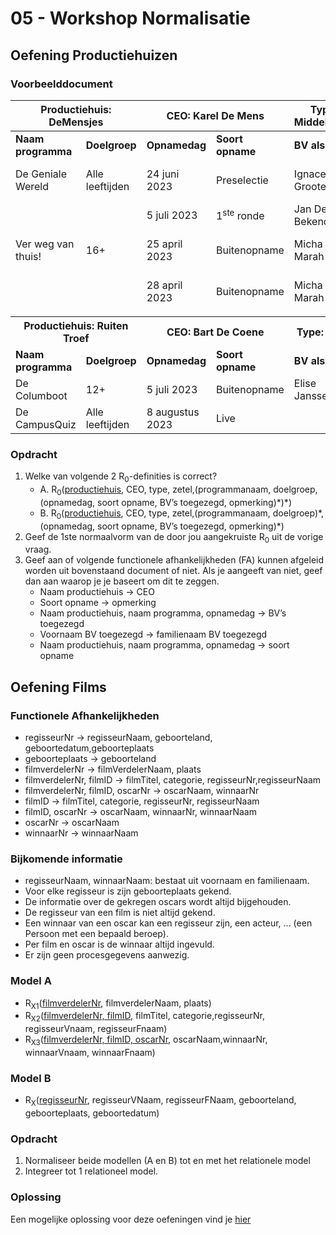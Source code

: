 # 05 - Workshop Normalisatie

## Oefening Productiehuizen

### Voorbeelddocument

</style>
<table class="tg">
<thead>
  <tr>
    <th colspan="2">Productiehuis:<span style="font-weight:bold"> DeMensjes</span></th>
    <th colspan="2">CEO: Karel De Mens</th>
    <th>Type: Middelgroot</th>
    <th>Zetel: Zaventem</th>
  </tr>
</thead>
<tbody>
  <tr>
    <td><b>Naam programma</b></td>
    <td><b>Doelgroep</b></td>
    <td><b>Opnamedag</b></td>
    <td><b>Soort opname</b></td>
    <td><b>BV als gast</b></td>
    <td><b>Opmerking</b></td>
  </tr>
  <tr>
    <td>De Geniale Wereld</td>
    <td>Alle leeftijden</td>
    <td>24 juni 2023</td>
    <td>Preselectie</td>
    <td>Ignace De Groote</td>
    <td>Presentator beschikbaar tot 14u00</td>
  </tr>
  <tr>
    <td></td>
    <td></td>
    <td>5 juli 2023</td>
    <td>1<sup>ste</sup> ronde</td>
    <td>Jan De Bekende</td>
    <td>Finale start om 20u00</td>
  </tr>
  <tr>
    <td>Ver weg van thuis!</td>
    <td>16+</td>
    <td>25 april 2023</td>
    <td>Buitenopname</td>
    <td>Micha Marah</td>
    <td>Gaat niet door bij regen</td>
  </tr>
  <tr>
    <td></td>
    <td></td>
    <td>28 april 2023</td>
    <td>Buitenopname</td>
    <td>Micha Marah</td>
    <td>Reservedag voor 25 april</td>
  </tr>
  <tr>
    <td colspan="6"></td>
  </tr>
  <tr>
    <th colspan="2">Productiehuis:<spanstyle="font-weight:bold"> Ruiten Troef</span></th>
    <th colspan="2">CEO: Bart De Coene</th>
    <th>Type: Klein</th>
    <th>Zetel: Mechelen</th>
  </tr>
  <tr>
    <td><b>Naam programma</b></td>
    <td><b>Doelgroep</b></td>
    <td><b>Opnamedag</b></td>
    <td><b>Soort opname</b></td>
    <td><b>BV als gast</b></td>
    <td><b>Opmerking</td>
  </tr>
  <tr>
    <td>De Columboot</td>
    <td>12+</td>
    <td>5 juli 2023</td>
    <td>Buitenopname</td>
    <td>Elise Janssens</td>
    <td>Gaat altijd door</td>
  </tr>
  <tr>
    <td>De CampusQuiz</td>
    <td>Alle leeftijden</td>
    <td>8 augustus 2023</td>
    <td>Live</td>
    <td></td>
    <td>Gebarentolk nodig</td>
  </tr>
</tbody>
</table>

### Opdracht

1. Welke van volgende 2 R<sub>0</sub>-definities is correct? ​
    - A. R<sub>0</sub>(<ins>productiehuis</ins>, CEO, type, zetel,(programmanaam, doelgroep,(opnamedag, soort opname, BV’s toegezegd, opmerking)\*)\*)​
    - B. R<sub>0</sub>(<ins>productiehuis</ins>, CEO, type, zetel,(programmanaam, doelgroep)\*, (opnamedag, soort opname, BV’s toegezegd, opmerking)\*)​
2. Geef de 1ste normaalvorm van de door jou ​aangekruiste R<sub>0</sub> uit de vorige vraag.
3. Geef aan of volgende functionele afhankelijkheden (FA) kunnen afgeleid worden uit bovenstaand document of niet. Als je aangeeft van niet, geef dan aan waarop je je baseert om dit te zeggen.
    - Naam productiehuis → CEO​
    - Soort opname → opmerking
    - Naam productiehuis, naam programma, opnamedag → BV’s toegezegd
    - Voornaam BV toegezegd → familienaam BV toegezegd
    - Naam productiehuis, naam programma, opnamedag → soort opname

## Oefening Films

### Functionele Afhankelijkheden

- regisseurNr → regisseurNaam, geboorteland, geboortedatum,geboorteplaats
- geboorteplaats  → geboorteland
- filmverdelerNr → filmVerdelerNaam, plaats
- filmverdelerNr, filmID → filmTitel, categorie, regisseurNr,regisseurNaam
- filmverdelerNr, filmID, oscarNr → oscarNaam, winnaarNr
- filmID → filmTitel, categorie, regisseurNr, regisseurNaam
- filmID, oscarNr → oscarNaam, winnaarNr, winnaarNaam
- oscarNr → oscarNaam
- winnaarNr → winnaarNaam

### Bijkomende informatie

- regisseurNaam, winnaarNaam: bestaat uit voornaam en familienaam.
- Voor elke regisseur is zijn geboorteplaats gekend.
- De informatie over de gekregen oscars wordt altijd bijgehouden.
- De regisseur van een film is niet altijd gekend.
- Een winnaar van een oscar kan een regisseur zijn, een acteur, ... (een Persoon met een bepaald beroep).
- Per film en oscar is de winnaar altijd ingevuld.
- Er zijn geen procesgegevens aanwezig.

### Model A

- R<sub>X1</sub>(<ins>filmverdelerNr</ins>, filmverdelerNaam, plaats)
- R<sub>X2</sub>(<ins>filmverdelerNr, filmID</ins>, filmTitel, categorie,regisseurNr, regisseurVnaam, regisseurFnaam)
- R<sub>X3</sub>(<ins>filmverdelerNr, filmID, oscarNr</ins>, oscarNaam,winnaarNr, winnaarVnaam, winnaarFnaam)

### Model B

- R<sub>X</sub>(<ins>regisseurNr</ins>, regisseurVNaam, regisseurFNaam, geboorteland, geboorteplaats, geboortedatum)

### Opdracht

1. Normaliseer beide modellen (A en B) tot en met het relationele model
2. Integreer tot 1 relationeel model.

### Oplossing

Een mogelijke oplossing voor deze oefeningen vind je [hier](../solutions/exercise-6.md)
